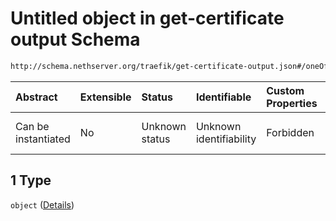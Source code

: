 # Untitled object in get-certificate output Schema

```txt
http://schema.nethserver.org/traefik/get-certificate-output.json#/oneOf/1
```



| Abstract            | Extensible | Status         | Identifiable            | Custom Properties | Additional Properties | Access Restrictions | Defined In                                                                                  |
| :------------------ | :--------- | :------------- | :---------------------- | :---------------- | :-------------------- | :------------------ | :------------------------------------------------------------------------------------------ |
| Can be instantiated | No         | Unknown status | Unknown identifiability | Forbidden         | Forbidden             | none                | [get-certificate-output.json\*](traefik/get-certificate-output.json "open original schema") |

## 1 Type

`object` ([Details](get-certificate-output-oneof-1.md))
